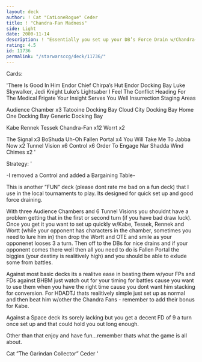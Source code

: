 ```yaml
---
layout: deck
author: ! Cat "CatLoneRogue" Ceder
title: ! "Chandra-Fan Madness"
side: Light
date: 2000-11-14
description: ! "Essentially you set up your DB’s Force Drain w/Chandra-Fans and Fallen Portal their guys."
rating: 4.5
id: 11736
permalink: "/starwarsccg/deck/11736/"
---
```

Cards: 

'There Is Good In Him
Endor Chief Chirpa’s Hut
Endor Docking Bay
Luke Skywalker, Jedi Knight
Luke’s Lightsaber
I Feel The Conflict
Heading For The Medical Frigate
Your Insight Serves You Well
Insurrection
Staging Areas

Audience Chamber x3
Tatooine Docking Bay
Cloud City Docking Bay
Home One Docking Bay
 Generic Docking Bay

Kabe
Rennek
Tessek
Chandra-Fan x12
Worrt x2

The Signal x3
BoShuda
Uh-Oh
Fallen Portal x4
You Will Take Me To Jabba Now x2
Tunnel Vision x6
Control x6
Order To Engage
Nar Shadda Wind Chimes x2
'

Strategy: '

-I removed a Control and added a Bargaining Table-

This is another ”FUN” deck (please dont rate me bad on a fun deck) that I use in the local tournaments to play. Its designed for quick set up and good force draining.

With three Audience Chambers and 6 Tunnel Visions you shouldnt have a problem getting that in the first or second turn (if you have bad draw luck). Once you get it you want to set up quickly w/Kabe, Tessek, Rennek and Wortt (while your opponent has characters in the chamber, sometimes you need to lure him in) then drop the Wortt and OTE and smile as your opponenet looses 3 a turn. Then off to the DBs for nice drains and if your opponent comes there well then all you need to do is Fallen Portal the biggies (your destiny is realitively high) and you should be able to exlude some from battles.

Against most basic decks its a realitve ease in beating them w/your FPs and FDs against BHBM just watch out for your timing for battles cause you want to use them when you have the right time cause you dont want him stacking for conversion. For HDADTJ thats realitively simple just set up as normal and then beat him w/other the Chandra Fans - remember to add their bonus for Kabe.

Against a Space deck its sorely lacking but you get a decent FD of 9 a turn once set up and that could hold you out long enough.

Other than that enjoy and have fun...remember thats what the game is all about.

Cat ”The Garindan Collector” Ceder  '
